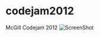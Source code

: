 codejam2012
===========

McGill Codejam 2012
![ScreenShot](https://raw.github.com/humar104/codejam2012/master/screen_shot_program.jpg)